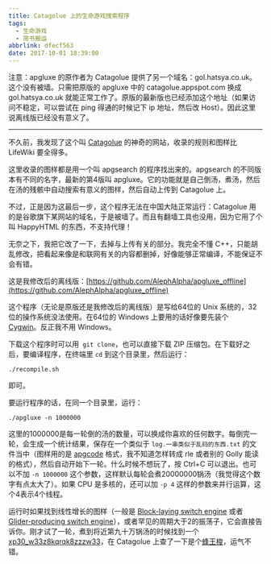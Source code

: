 ```yaml
---
title: Catagolue 上的生命游戏搜索程序
tags:
  - 生命游戏
  - 简书搬运
abbrlink: dfecf563
date: 2017-10-01 18:39:00
---
```


注意：apgluxe 的原作者为 Catagolue 提供了另一个域名：gol.hatsya.co.uk。这个没有被墙。只需把原版的 apgluxe 中的 catagolue.appspot.com 换成 gol.hatsya.co.uk 就能正常工作了。原版的最新版也已经添加这个地址（如果访问不稳定，可以尝试在 ping 得通的时候记下 ip 地址，然后改 Host）。因此这里说离线版已经没有意义了。

---

不久前，我发现了这个叫 [Catagolue](http://catagolue.appspot.com/) 的神奇的网站，收录的规则和图样比 LifeWiki 要全得多。

这里收录的图样都是用一个叫 apgsearch 的程序找出来的。apgsearch 的不同版本有不同的名字，最新的第4版叫 apgluxe。它的功能就是自己倒汤，煮汤，然后在汤的残骸中自动搜索有意义的图样，然后自动上传到 Catagolue 上。

<!-- more -->

不过，正是因为这最后一步，这个程序无法在中国大陆正常运行：Catagolue 用的是谷歌旗下某网站的域名，于是被墙了。而且有翻墙工具也没用，因为它用了个叫 HappyHTML 的东西，不支持代理！

无奈之下，我把它改了一下，去掉与上传有关的部分。我完全不懂 C++，只能胡乱修改，把看起来像是和联网有关的内容都删掉，好像能够正常编译，不能保证不会有错。

这是我修改后的离线版：[https://github.com/AlephAlpha/apgluxe_offline](https://github.com/AlephAlpha/apgluxe_offline)

这个程序（无论是原版还是我修改后的离线版）是写给64位的 Unix 系统的，32位的操作系统没法使用。在64位的 Windows 上要用的话好像要先装个 [Cygwin](http://cygwin.com/)。反正我不用 Windows。

下载这个程序时可以用` git clone`，也可以直接下载 ZIP 压缩包。在下载好之后，要编译程序，在终端里 `cd` 到这个目录里，然后运行：

```
./recompile.sh
```

即可。

要运行程序的话，在同一个目录里，运行：

```
./apgluxe -n 1000000
```

这里的1000000是每一轮倒的汤的数量，可以换成你喜欢的任何数字。每倒完一轮，会生成一个统计结果，保存在一个类似于 `log.一串类似于乱码的东西.txt` 的文件当中（图样用的是 [apgcode](http://conwaylife.com/wiki/Apgcode) 格式，我不知道怎样转成 rle 或者别的 Golly 能读的格式），然后自动开始下一轮。什么时候不想玩了，按 Ctrl+C 可以退出。也可以不加 `-n 1000000` 这个参数，这样默认每轮会煮20000000锅汤（我觉得这个数字有点太大了）。如果 CPU 是多核的，还可以加 `-p 4` 这样的参数来并行运算，这个4表示4个线程。

运行时如果找到线性增长的图样（一般是 [Block-laying switch engine](http://conwaylife.com/wiki/Block-laying_switch_engine) 或者 [Glider-producing switch engine](http://conwaylife.com/wiki/Glider-producing_switch_engine)），或者罕见的周期大于2的振荡子，它会直接告诉你。刚才试了一轮，煮到将近第九十万锅汤的时候找到一个 [xp30_w33z8kqrqk8zzzw33](https://catagolue.appspot.com/object?apgcode=xp30_w33z8kqrqk8zzzw33&rule=b3s23)，在 Catagolue 上查了一下是个[蜂王梭](http://conwaylife.com/wiki/Queen_bee_shuttle)，运气不错。
